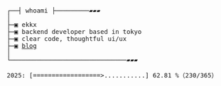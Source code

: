 <pre>
┌──┤ whoami ├─────────▰▰▰
│
├─▣ ekkx
├─▣ backend developer based in tokyo
├─▣ clear code, thoughtful ui/ux
├─▣ <a href="https://xtrz.cc">blog</a>
│
└───────────────────────────────▰▰▰

2025: [==================>...........] 62.81 %（230/365）
</pre>
